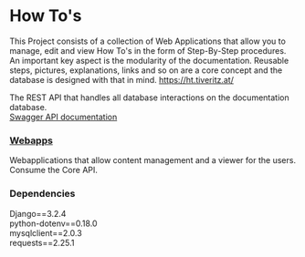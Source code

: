 # How To's
This Project consists of a collection of Web Applications that allow you to manage, edit and view How To's in the form of Step-By-Step procedures. An important key aspect is the modularity of the documentation. Reusable steps, pictures, explanations, links and so on are a core concept and the database is designed with that in mind.
https://ht.tiveritz.at/

The REST API that handles all database interactions on the documentation database.<br>
[Swagger API documentation](https://api.tiveritz.at/)

### [Webapps](https://github.com/tiveritz/how-tos-webapps)
Webapplications that allow content management and a viewer for the users. Consume the Core API.

### Dependencies
Django==3.2.4<br/>
python-dotenv==0.18.0<br/>
mysqlclient==2.0.3<br/>
requests==2.25.1<br/>
